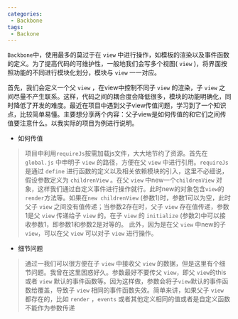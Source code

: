 ```yaml
---
categories:
 - Backbone
tags:
 - Backone
---
```

`Backbone`中，使用最多的莫过于在 `view` 中进行操作，如模板的渲染以及事件函数的定义。为了提高代码的可维护性，一般地我们会写多个视图( `view` )，将界面按照功能的不同进行模块化划分，模块与 `view` 一一对应。

首先，我们会定义一个父 `view` ，在view中控制不同子 `view` 的渲染，子 `view` 之间尽量不产生联系。这样，代码之间的耦合度会降低很多，模块的功能明确化，同时降低了开发的难度。最近在项目中遇到父子view传值问题，学习到了一个知识点，比较简单易懂。主要想分享两个内容：父子view是如何传值的和它们之间传值要注意什么。以我实际的项目为例进行说明。
  
 

*  如何传值    

 >  项目中利用`requireJs`按需加载js文件，大大地节约了资源。首先在 `global.js` 中申明子 `view` 的路径，方便在父 `view` 中进行引用。`requireJs`是通过 `define` 进行函数的定义以及相关依赖模块的引入，这里不必细说，假设参数定义为 `childrenView` 。在父 `view` 中new一个`childrenView` 对象，这样我们通过自定义事件进行操作就行。此时new的对象包含`view`的`render`方法等。如果在`new childrenView` (参数1)时，参数1可以为空，此时父子 `view` 之间没有值传递；当参数2存在时，父子 `view` 存在值传递，参数1是父 `view` 传递给子 `view` 的。在子 `view` 的 `initialize` (参数2)中可以接收参数1，即参数1和参数2是对等的。
 此外，因为是在父 `view` 中new的子 `view`，可以在父 `view` 可以对子 `view` 进行操作。

* 细节问题

> 通过一我们可以很方便在子 `view` 中接收父 `view` 的数据，但是这里有个细节问题。我曾在这里困惑好久。参数最好不要传父 `view`，即父 `view`的this或者 `view` 默认的事件函数等。因为这样做，参数会将子`view`默认的事件函数给覆盖，导致子 `view` 相同的事件函数失效。简单来讲，如果父子 `view` 都存在的，比如 `render` ，`events` 或者其他定义相同的值或者是自定义函数不能作为参数传递

